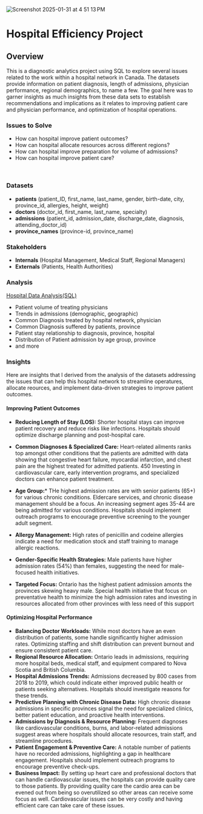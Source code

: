 
![Screenshot 2025-01-31 at 4 51 13 PM](https://github.com/user-attachments/assets/12f74564-4335-4d37-be5f-ebc121950525)

# Hospital Efficiency Project 

##     Overview  
This is a diagnostic analytics project using SQL to explore several issues related to the work within a hospital network in Canada. The datasets provide information on  patient diagnosis, length of admissions, physician performance, regional demographics, to name a few. The goal here was to garner insights as much insights from these data sets to establish recommendations and implications as it relates to improving patient care and physician performance, and optimization of hospital operations.   

###    Issues to Solve

- How can hospital improve patient outcomes? 
- How can hospital allocate resources across different regions?
- How can hospital improve preparation for volume of admissions?
- How can hospital improve patient care?
 
‭  
###     Datasets

-  **patients** 
(patient_ID, first_name, last_name, gender, birth-date, city, province_id, allergies, height, weight) 
- **doctors** 
(doctor_id, first_name, last_name, specialty)
- **admissions** 
(patient_id, admission_date, discharge_date, diagnosis, attending_doctor_id)
- **province_names** 
(province-id, province_name)


###   Stakeholders

- **Internals** 
(Hospital Management, Medical Staff, Regional Managers)
- **Externals** 
(Patients, Health Authorities)


###   Analysis 

[Hospital Data Analysis(SQL)](SQL/Projects/Hospital/sql-hospital.md)

- Patient volume of treating physicians 
- Trends in admissions (demographic, geographic)
- Common Diagnosis treated by hospital network, physician
- Common Diagnosis suffered by patients, province
- Patient stay relationship to diagnosis, province, hospital
- Distribution of Patient admission by age group, province
- and more


###   Insights
Here are insights that I derived from the analysis of the datasets addressing the issues that can help this hospital network to streamline operatures, allocate reources, and implement data-driven strategies to improve patient outcomes.  

#### Improving Patient Outcomes
-  **Reducing Length of Stay (LOS):** Shorter hospital stays can improve patient recovery and reduce risks like infections. Hospitals should optimize discharge planning and post-hospital care.
-  **Common Diagnoses & Specialized Care:** Heart-related ailments ranks top amongst other conditions that the patients are admitted with data showing that congestive heart failure, myocardial infarction, and chest pain are the highest treated for admitted patients. 450  Investing in cardiovascular care, early intervention programs, and specialized doctors can enhance patient treatment.   

-  **Age Group:***  THe highest admission rates are with senior patients (65+) for various chronic conditions. Eldercare services, and chronic disease management should be a focus.
An increasing segment ages 35-44 are being admitted for various conditions. Hospitals should implement outreach programs to encourage preventive screening to the younger adult segment.
-  **Allergy Management:** High rates of penicillin and codeine allergies indicate a need for medication stock and staff training to manage allergic reactions.
-  **Gender-Specific Health Strategies:** Male patients have higher admission rates (54%) than females, suggesting the need for male-focused health initiatives.
-  **Targeted Focus:**  Ontario has the highest patient admission amonts the provinces skewing heavy male. Special health initiative that focus on preventative health to minimize the high admission rates and investing in resources allocated from other provinces with less need of this support
  
#### Optimizing Hospital Performance
-  **Balancing Doctor Workloads:** While most doctors have an even distribution of patients, some handle significantly higher admission rates. Optimizing staffing and shift distribution can prevent burnout and ensure consistent patient care.
-  **Regional Resource Allocation:** Ontario leads in admissions, requiring more hospital beds, medical staff, and equipment compared to Nova Scotia and British Columbia.
-  **Hospital Admissions Trends:** Admissions decreased by 800 cases from 2018 to 2019, which could indicate either improved public health or patients seeking alternatives. Hospitals should investigate reasons for these trends.
-  **Predictive Planning with Chronic Disease Data:** High chronic disease admissions in specific provinces signal the need for specialized clinics, better patient education, and proactive health interventions.
-  **Admissions by Diagnosis & Resource Planning:** Frequent diagnoses like cardiovascular conditions, burns, and labor-related admissions suggest areas where hospitals should allocate resources, train staff, and streamline procedures. 
-  **Patient Engagement & Preventive Care:** A notable number of patients have no recorded admissions, highlighting a gap in healthcare engagement. Hospitals should implement outreach programs to encourage preventive check-ups.
- **Business Impact:** By setting up heart care and professional doctors that can handle cardiovascular
issues, the hospitals can provide quality care to those patients. By providing quality
care the cardio area can be evened out from being so overutilized so other areas can
receive some focus as well. Cardiovascular issues can be very costly and having
efficient care can take care of these issues.


 
